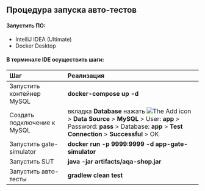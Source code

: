 ## Процедура запуска авто-тестов

#### Запустить ПО:  

- IntelliJ IDEA (Ultimate)  
- Docker Desktop 

#### В терминале IDE осуществить шаги: 

| Шаг                                               | Реализация                                                   |
| :----------------------------------------------------------- | :----------------------------------------------------------- |
| Запустить контейнер MySQL                                       | **docker-compose up -d** |  
| Создать подключение к MySQL                                       | вкладкa **Database** нажать ![The Add icon](https://resources.jetbrains.com/help/img/idea/2021.3/icons.general.add.svg) > **Data Source** >  **MySQL** > User: **app** > Password: **pass** > Database: **app** > **Test Connection** > **Successful** > OK |
| Запустить gate-simulator                                       | **docker run -p 9999:9999 -d app-gate-simulator** |  
| Запустить SUT                                       | **java -jar artifacts/aqa-shop.jar** |
| Запустить авто-тесты                                       | **gradlew clean test** |
